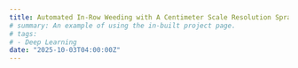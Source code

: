 ```yaml
---
title: Automated In-Row Weeding with A Centimeter Scale Resolution Sprayer (2025, USDA-AMS/University of Arizona, $16,253)
# summary: An example of using the in-built project page.
# tags:
# - Deep Learning
date: "2025-10-03T04:00:00Z"
---
```

